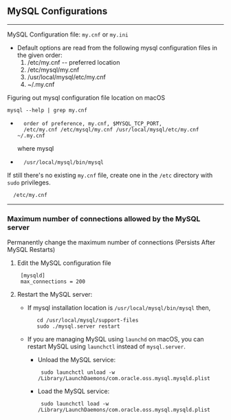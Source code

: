 ## MySQL Configurations

---
MySQL Configuration file: `my.cnf` or `my.ini`
* Default options are read from the following mysql configuration files in the given order:
    1. /etc/my.cnf -- preferred location 
    2. /etc/mysql/my.cnf
    3. /usr/local/mysql/etc/my.cnf
    4. ~/.my.cnf

Figuring out mysql configuration file location on macOS

    mysql --help | grep my.cnf

-
        order of preference, my.cnf, $MYSQL_TCP_PORT,
        /etc/my.cnf /etc/mysql/my.cnf /usr/local/mysql/etc/my.cnf ~/.my.cnf


    where mysql

-
        /usr/local/mysql/bin/mysql

If still there's no existing `my.cnf` file, create one in the `/etc` directory with `sudo` privileges.
  
      /etc/my.cnf


---

### Maximum number of connections allowed by the MySQL server
Permanently change the maximum number of connections (Persists After MySQL Restarts)

1. Edit the MySQL configuration file

        [mysqld]
        max_connections = 200

2. Restart the MySQL server:

   * If mysql installation location is `/usr/local/mysql/bin/mysql` then,
        
            cd /usr/local/mysql/support-files
            sudo ./mysql.server restart
   
   * If you are managing MySQL using `launchd` on macOS, 
     you can restart MySQL using `launchctl` instead of `mysql.server`.
     
     * Unload the MySQL service:
     
            sudo launchctl unload -w /Library/LaunchDaemons/com.oracle.oss.mysql.mysqld.plist

     * Load the MySQL service:
     
            sudo launchctl load -w /Library/LaunchDaemons/com.oracle.oss.mysql.mysqld.plist
